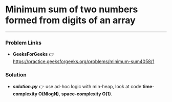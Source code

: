 # Minimum sum of two numbers formed from digits of an array

---

### Problem Links
- **__GeeksForGeeks__** :point_right: https://practice.geeksforgeeks.org/problems/minimum-sum4058/1

### Solution
- **_solution.py_** :point_right: use ad-hoc logic with min-heap, look at code **time-complexity O(NlogN)**, **space-complexity O(1)**.
